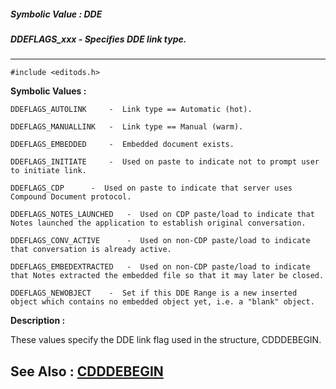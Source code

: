 ##### Symbolic Value : DDE
##### DDEFLAGS_xxx - Specifies DDE link type.
---
```
#include <editods.h>
```

**Symbolic Values :**

	DDEFLAGS_AUTOLINK	  -  Link type == Automatic (hot).

	DDEFLAGS_MANUALLINK	  -  Link type == Manual (warm).

	DDEFLAGS_EMBEDDED	  -  Embedded document exists.

	DDEFLAGS_INITIATE	  -  Used on paste to indicate not to prompt user to initiate link.

	DDEFLAGS_CDP	  -  Used on paste to indicate that server uses Compound Document protocol.

	DDEFLAGS_NOTES_LAUNCHED	  -  Used on CDP paste/load to indicate that Notes launched the application to establish original conversation.

	DDEFLAGS_CONV_ACTIVE	  -  Used on non-CDP paste/load to indicate that conversation is already active.

	DDEFLAGS_EMBEDEXTRACTED	  -  Used on non-CDP paste/load to indicate that Notes extracted the embedded file so that it may later be closed.

	DDEFLAGS_NEWOBJECT	  -  Set if this DDE Range is a new inserted object which contains no embedded object yet, i.e. a "blank" object.


**Description :**

These values specify the DDE link flag used in the structure, CDDDEBEGIN.


**See Also :**
[CDDDEBEGIN](/domino-c-api-docs/reference/Data/CDDDEBEGIN)
---
